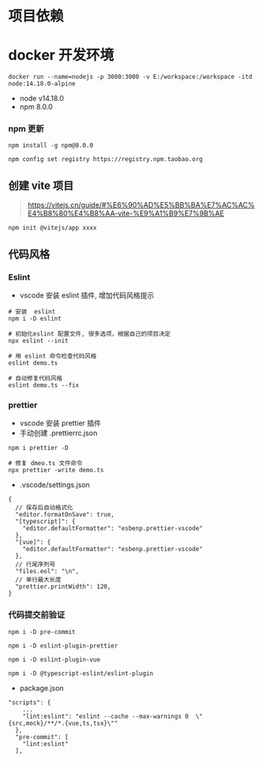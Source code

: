 # 项目依赖

# docker 开发环境

```
docker run --name=nodejs -p 3000:3000 -v E:/workspace:/workspace -itd node:14.18.0-alpine
```

- node v14.18.0
- npm 8.0.0

### npm 更新

```
npm install -g npm@8.0.0

npm config set registry https://registry.npm.taobao.org
```

## 创建 vite 项目

> https://vitejs.cn/guide/#%E6%90%AD%E5%BB%BA%E7%AC%AC%E4%B8%80%E4%B8%AA-vite-%E9%A1%B9%E7%9B%AE

```
npm init @vitejs/app xxxx
```

## 代码风格

### Eslint

- vscode 安装 eslint 插件, 增加代码风格提示

```
# 安装  eslint
npm i -D eslint

# 初始化eslint 配置文件, 很多选项，根据自己的项目决定
npx eslint --init

# 用 eslint 命令检查代码风格
eslint demo.ts

# 自动修复代码风格
eslint demo.ts --fix
```

### prettier

- vscode 安装 prettier 插件
- 手动创建 .prettierrc.json

```
npm i prettier -D

# 修复 dmeo.ts 文件命令
npx prettier -write demo.ts
```

- .vscode/settings.json

```
{
  // 保存后自动格式化
  "editor.formatOnSave": true,
  "[typescript]": {
    "editor.defaultFormatter": "esbenp.prettier-vscode"
  },
  "[vue]": {
    "editor.defaultFormatter": "esbenp.prettier-vscode"
  },
  // 行尾序列号
  "files.eol": "\n",
  // 单行最大长度
  "prettier.printWidth": 120,
}
```

### 代码提交前验证

```
npm i -D pre-commit

npm i -D eslint-plugin-prettier

npm i -D eslint-plugin-vue

npm i -D @typescript-eslint/eslint-plugin
```

- package.json

```
"scripts": {
    ...
    "lint:eslint": "eslint --cache --max-warnings 0  \"{src,mock}/**/*.{vue,ts,tsx}\""
  },
  "pre-commit": [
    "lint:eslint"
  ],
```
